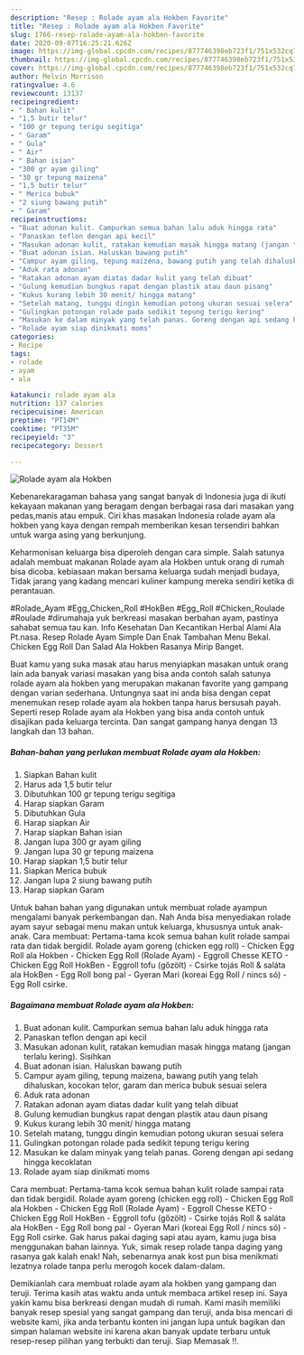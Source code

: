 ```yaml
---
description: "Resep : Rolade ayam ala Hokben Favorite"
title: "Resep : Rolade ayam ala Hokben Favorite"
slug: 1766-resep-rolade-ayam-ala-hokben-favorite
date: 2020-09-07T16:25:21.626Z
image: https://img-global.cpcdn.com/recipes/877746398eb723f1/751x532cq70/rolade-ayam-ala-hokben-foto-resep-utama.jpg
thumbnail: https://img-global.cpcdn.com/recipes/877746398eb723f1/751x532cq70/rolade-ayam-ala-hokben-foto-resep-utama.jpg
cover: https://img-global.cpcdn.com/recipes/877746398eb723f1/751x532cq70/rolade-ayam-ala-hokben-foto-resep-utama.jpg
author: Melvin Morrison
ratingvalue: 4.6
reviewcount: 13137
recipeingredient:
- " Bahan kulit"
- "1,5 butir telur"
- "100 gr tepung terigu segitiga"
- " Garam"
- " Gula"
- " Air"
- " Bahan isian"
- "300 gr ayam giling"
- "30 gr tepung maizena"
- "1,5 butir telur"
- " Merica bubuk"
- "2 siung bawang putih"
- " Garam"
recipeinstructions:
- "Buat adonan kulit. Campurkan semua bahan lalu aduk hingga rata"
- "Panaskan teflon dengan api kecil"
- "Masukan adonan kulit, ratakan kemudian masak hingga matang (jangan terlalu kering). Sisihkan"
- "Buat adonan isian. Haluskan bawang putih"
- "Campur ayam giling, tepung maizena, bawang putih yang telah dihaluskan, kocokan telor, garam dan merica bubuk sesuai selera"
- "Aduk rata adonan"
- "Ratakan adonan ayam diatas dadar kulit yang telah dibuat"
- "Gulung kemudian bungkus rapat dengan plastik atau daun pisang"
- "Kukus kurang lebih 30 menit/ hingga matang"
- "Setelah matang, tunggu dingin kemudian potong ukuran sesuai selera"
- "Gulingkan potongan rolade pada sedikit tepung terigu kering"
- "Masukan ke dalam minyak yang telah panas. Goreng dengan api sedang hingga kecoklatan"
- "Rolade ayam siap dinikmati moms"
categories:
- Recipe
tags:
- rolade
- ayam
- ala

katakunci: rolade ayam ala 
nutrition: 137 calories
recipecuisine: American
preptime: "PT14M"
cooktime: "PT35M"
recipeyield: "3"
recipecategory: Dessert

---
```



![Rolade ayam ala Hokben](https://img-global.cpcdn.com/recipes/877746398eb723f1/751x532cq70/rolade-ayam-ala-hokben-foto-resep-utama.jpg)

Kebenarekaragaman bahasa yang sangat banyak di Indonesia juga di ikuti kekayaan makanan yang beragam dengan berbagai rasa dari masakan yang pedas,manis atau empuk. Ciri khas masakan Indonesia rolade ayam ala hokben yang kaya dengan rempah memberikan kesan tersendiri bahkan untuk warga asing yang berkunjung.


Keharmonisan keluarga bisa diperoleh dengan cara simple. Salah satunya adalah membuat makanan Rolade ayam ala Hokben untuk orang di rumah bisa dicoba. kebiasaan makan bersama keluarga sudah menjadi budaya, Tidak jarang yang kadang mencari kuliner kampung mereka sendiri ketika di perantauan.

#Rolade_Ayam #Egg_Chicken_Roll #HokBen #Egg_Roll #Chicken_Roulade #Roulade #dirumahaja yuk berkreasi masakan berbahan ayam, pastinya sahabat semua tau kan. Info Kesehatan Dan Kecantikan Herbal Alami Ala Pt.nasa. Resep Rolade Ayam Simple Dan Enak Tambahan Menu Bekal. Chicken Egg Roll Dan Salad Ala Hokben Rasanya Mirip Banget.

Buat kamu yang suka masak atau harus menyiapkan masakan untuk orang lain ada banyak variasi masakan yang bisa anda contoh salah satunya rolade ayam ala hokben yang merupakan makanan favorite yang gampang dengan varian sederhana. Untungnya saat ini anda bisa dengan cepat menemukan resep rolade ayam ala hokben tanpa harus bersusah payah.
Seperti resep Rolade ayam ala Hokben yang bisa anda contoh untuk disajikan pada keluarga tercinta. Dan sangat gampang hanya dengan 13 langkah dan 13 bahan.


<!--inarticleads1-->

##### Bahan-bahan yang perlukan membuat Rolade ayam ala Hokben:

1. Siapkan  Bahan kulit
1. Harus ada 1,5 butir telur
1. Dibutuhkan 100 gr tepung terigu segitiga
1. Harap siapkan  Garam
1. Dibutuhkan  Gula
1. Harap siapkan  Air
1. Harap siapkan  Bahan isian
1. Jangan lupa 300 gr ayam giling
1. Jangan lupa 30 gr tepung maizena
1. Harap siapkan 1,5 butir telur
1. Siapkan  Merica bubuk
1. Jangan lupa 2 siung bawang putih
1. Harap siapkan  Garam


Untuk bahan bahan yang digunakan untuk membuat rolade ayampun mengalami banyak perkembangan dan. Nah Anda bisa menyediakan rolade ayam sayur sebagai menu makan untuk keluarga, khususnya untuk anak-anak. Cara membuat: Pertama-tama kcok semua bahan kulit rolade sampai rata dan tidak bergidil. Rolade ayam goreng (chicken egg roll) - Chicken Egg Roll ala Hokben - Chicken Egg Roll (Rolade Ayam) - Eggroll Chesse KETO - Chicken Egg Roll HokBen - Eggroll tofu (gőzölt) - Csirke tojás Roll &amp; saláta ala HokBen - Egg Roll bong pal - Gyeran Mari (koreai Egg Roll / nincs só) - Egg Roll csirke. 

<!--inarticleads2-->

##### Bagaimana membuat  Rolade ayam ala Hokben:

1. Buat adonan kulit. Campurkan semua bahan lalu aduk hingga rata
1. Panaskan teflon dengan api kecil
1. Masukan adonan kulit, ratakan kemudian masak hingga matang (jangan terlalu kering). Sisihkan
1. Buat adonan isian. Haluskan bawang putih
1. Campur ayam giling, tepung maizena, bawang putih yang telah dihaluskan, kocokan telor, garam dan merica bubuk sesuai selera
1. Aduk rata adonan
1. Ratakan adonan ayam diatas dadar kulit yang telah dibuat
1. Gulung kemudian bungkus rapat dengan plastik atau daun pisang
1. Kukus kurang lebih 30 menit/ hingga matang
1. Setelah matang, tunggu dingin kemudian potong ukuran sesuai selera
1. Gulingkan potongan rolade pada sedikit tepung terigu kering
1. Masukan ke dalam minyak yang telah panas. Goreng dengan api sedang hingga kecoklatan
1. Rolade ayam siap dinikmati moms


Cara membuat: Pertama-tama kcok semua bahan kulit rolade sampai rata dan tidak bergidil. Rolade ayam goreng (chicken egg roll) - Chicken Egg Roll ala Hokben - Chicken Egg Roll (Rolade Ayam) - Eggroll Chesse KETO - Chicken Egg Roll HokBen - Eggroll tofu (gőzölt) - Csirke tojás Roll &amp; saláta ala HokBen - Egg Roll bong pal - Gyeran Mari (koreai Egg Roll / nincs só) - Egg Roll csirke. Gak harus pakai daging sapi atau ayam, kamu juga bisa menggunakan bahan lainnya. Yuk, simak resep rolade tanpa daging yang rasanya gak kalah enak! Nah, sebenarnya anak kost pun bisa menikmati lezatnya rolade tanpa perlu merogoh kocek dalam-dalam. 

Demikianlah cara membuat rolade ayam ala hokben yang gampang dan teruji. Terima kasih atas waktu anda untuk membaca artikel resep ini. Saya yakin kamu bisa berkreasi dengan mudah di rumah. Kami masih memiliki banyak resep spesial yang sangat gampang dan teruji, anda bisa mencari di website kami, jika anda terbantu konten ini jangan lupa untuk bagikan dan simpan halaman website ini karena akan banyak update terbaru untuk resep-resep pilihan yang terbukti dan teruji. Siap Memasak !!. 
